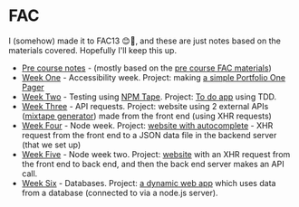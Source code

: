 # FAC

I (somehow) made it to FAC13 😊🎉, and these are just notes based on the materials covered. Hopefully I'll keep this up.

*   [Pre course notes](https://github.com/helenzhou6/FAC-Notes/blob/master/precourse.markdown) - (mostly based on the [pre course FAC materials](https://github.com/foundersandcoders/master-reference/tree/master/coursebook/precourse))
*   [Week One](https://github.com/helenzhou6/FAC-Notes/blob/master/weekOne.md) - Accessibility week. Project: making [a simple Portfolio One Pager](https://github.com/fac-13/plhh)
*   [Week Two](https://github.com/helenzhou6/FAC-Notes/blob/master/weekTwo.md) - Testing using [NPM Tape](https://www.npmjs.com/package/tape). Project: [To do app](https://github.com/fac-13/PLHH-ToDo) using TDD.
*   [Week Three](https://github.com/helenzhou6/FAC-Notes/blob/master/weekThree.md) - API requests. Project: website using 2 external APIs ([mixtape generator](https://github.com/fac-13/vith-Mixtape)) made from the front end (using XHR requests)
*   [Week Four](https://github.com/helenzhou6/FAC-Notes/blob/master/weekFour.md) - Node week. Project: [website with autocomplete](https://github.com/fac-13/vithAutocomplete) - XHR request from the front end to a JSON data file in the backend server (that we set up)
*   [Week Five](https://github.com/helenzhou6/FAC-Notes/blob/master/weekFive.md) - Node week two. Project: [website](https://github.com/fac-13/jeth) with an XHR request from the front end to back end, and then the back end server makes an API call.
*   [Week Six](https://github.com/helenzhou6/FAC-Notes/blob/master/weekSix.md) - Databases. Project: [a dynamic web app](https://github.com/fac-13/HEII-topics) which uses data from a database (connected to via a node.js server).
